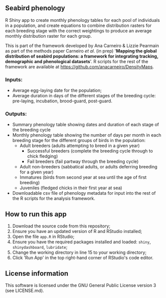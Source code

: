 ## Seabird phenology

R Shiny app to create monthly phenology tables for each pool of individuals in a population, and create equations to combine distribution rasters for each breeding stage with the correct weightings to produce an average monthly distribution raster for each group. 

This is part of the framework developed by Ana Carneiro & Lizzie Pearmain as part of the methods paper Carneiro *et al*. (in prep) '**Mapping the global distribution of seabird populations: a framework for integrating tracking, demographic and phenological datasets**'. R scripts for the rest of the framework are available at https://github.com/anacarneiro/DensityMaps.

### Inputs:
- Average egg-laying date for the population;
- Average duration in days of the different stages of the breeding cycle: pre-laying, incubation, brood-guard, post-guard.

### Outputs:
* Summary phenology table showing dates and duration of each stage of the breeding cycle
* Monthly phenology table showing the number of days per month in each breeding stage for the different groups of birds in the population:
    * Adult breeders (adults attempting to breed in a given year)
        * Successful breeders (complete the breeding cycle through to chick fledging)
        * Fail breeders (fail partway through the breeding cycle)
    * Adult non-breeders (sabbatical adults, or adults deferring breeding for a given year)
    * Immatures (birds from second year at sea until the age of first breeding)
    * Juveniles (fledged chicks in their first year at sea)
* Downloadable csv file of phenology metadata for input into the rest of the R scripts for the analysis framework.

## How to run this app

1. Download the source code from this repository;
1. Ensure you have an updated version of R and RStudio installed;
1. Open the file `app.R` in RStudio;
1. Ensure you have the required packages installed and loaded: `shiny`, `shinydashboard`, `lubridate`;
1. Change the working directory in line 15 to your working directory;
1. Click 'Run App' in the top right-hand corner of RStudio's code editor.

## License information
This software is licensed under the GNU General Public License version 3 (see LICENSE.md).
